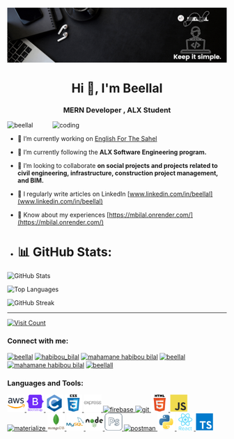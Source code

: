 ![logo](https://github.com/Beellal/Beellal/blob/main/Banner%20Github.gif)
<h1 align="center">Hi 👋, I'm Beellal</h1>
<h3 align="center">MERN Developer , ALX Student</h3>

<img align="right" alt="coding" width="400" src="https://static.wixstatic.com/media/b0fce7_40a68aeebcbd4de69da3c0be303538a7~mv2.gif">

<p align="left"> <img src="https://komarev.com/ghpvc/?username=beellal&label=Profile%20views&color=0e75b6&style=flat" alt="beellal" /> </p>

- 🔭 I’m currently working on [English For The Sahel](https://sahel-english.onrender.com/)

- 🌱 I’m currently following the **ALX Software Engineering program.**

- 👯 I’m looking to collaborate **on social projects and projects related to civil engineering, infrastructure, construction project management, and BIM.**

- 📝 I regularly write articles on LinkedIn [www.linkedin.com/in/beellal](www.linkedin.com/in/beellal)

- 📄 Know about my experiences [https://mbilal.onrender.com/](https://mbilal.onrender.com/)

- # 📊 GitHub Stats:
![GitHub Stats](https://github-readme-stats.vercel.app/api?username=Beellal&theme=tokyonight&hide_border=false&include_all_commits=true&count_private=true)

![Top Languages](https://github-readme-stats.vercel.app/api/top-langs/?username=Beellal&theme=tokyonight&hide_border=false&include_all_commits=true&count_private=true&layout=compact)

![GitHub Streak](https://github-readme-streak-stats.herokuapp.com/?user=Beellal&theme=tokyonight&hide_border=false)

---
[![Visit Count](https://visitcount.itsvg.in/api?id=Beellal&icon=0&color=0)](https://visitcount.itsvg.in)
<!-- Proudly created with GPRM ( https://gprm.itsvg.in ) -->


<h3 align="left">Connect with me:</h3>
<p align="left">
<a href="https://codepen.io/beellal" target="blank"><img align="center" src="https://raw.githubusercontent.com/rahuldkjain/github-profile-readme-generator/master/src/images/icons/Social/codepen.svg" alt="beellal" height="30" width="40" /></a>
<a href="https://twitter.com/habibou_bilal" target="blank"><img align="center" src="https://raw.githubusercontent.com/rahuldkjain/github-profile-readme-generator/master/src/images/icons/Social/twitter.svg" alt="habibou_bilal" height="30" width="40" /></a>
<a href="https://linkedin.com/in/mahamane habibou bilal" target="blank"><img align="center" src="https://raw.githubusercontent.com/rahuldkjain/github-profile-readme-generator/master/src/images/icons/Social/linked-in-alt.svg" alt="mahamane habibou bilal" height="30" width="40" /></a>
<a href="https://codesandbox.com/beellal" target="blank"><img align="center" src="https://raw.githubusercontent.com/rahuldkjain/github-profile-readme-generator/master/src/images/icons/Social/codesandbox.svg" alt="beellal" height="30" width="40" /></a>
<a href="https://fb.com/mahamane habibou bilal" target="blank"><img align="center" src="https://raw.githubusercontent.com/rahuldkjain/github-profile-readme-generator/master/src/images/icons/Social/facebook.svg" alt="mahamane habibou bilal" height="30" width="40" /></a>
<a href="https://instagram.com/beellal_" target="blank"><img align="center" src="https://raw.githubusercontent.com/rahuldkjain/github-profile-readme-generator/master/src/images/icons/Social/instagram.svg" alt="beellall" height="30" width="40" /></a>
</p>

<h3 align="left">Languages and Tools:</h3>
<p align="left"> <a href="https://aws.amazon.com" target="_blank" rel="noreferrer"> <img src="https://raw.githubusercontent.com/devicons/devicon/master/icons/amazonwebservices/amazonwebservices-original-wordmark.svg" alt="aws" width="40" height="40"/> </a> <a href="https://getbootstrap.com" target="_blank" rel="noreferrer"> <img src="https://raw.githubusercontent.com/devicons/devicon/master/icons/bootstrap/bootstrap-plain-wordmark.svg" alt="bootstrap" width="40" height="40"/> </a> <a href="https://www.cprogramming.com/" target="_blank" rel="noreferrer"> <img src="https://raw.githubusercontent.com/devicons/devicon/master/icons/c/c-original.svg" alt="c" width="40" height="40"/> </a> <a href="https://www.w3schools.com/css/" target="_blank" rel="noreferrer"> <img src="https://raw.githubusercontent.com/devicons/devicon/master/icons/css3/css3-original-wordmark.svg" alt="css3" width="40" height="40"/> </a> <a href="https://expressjs.com" target="_blank" rel="noreferrer"> <img src="https://raw.githubusercontent.com/devicons/devicon/master/icons/express/express-original-wordmark.svg" alt="express" width="40" height="40"/> </a> <a href="https://firebase.google.com/" target="_blank" rel="noreferrer"> <img src="https://www.vectorlogo.zone/logos/firebase/firebase-icon.svg" alt="firebase" width="40" height="40"/> </a> <a href="https://git-scm.com/" target="_blank" rel="noreferrer"> <img src="https://www.vectorlogo.zone/logos/git-scm/git-scm-icon.svg" alt="git" width="40" height="40"/> </a> <a href="https://www.w3.org/html/" target="_blank" rel="noreferrer"> <img src="https://raw.githubusercontent.com/devicons/devicon/master/icons/html5/html5-original-wordmark.svg" alt="html5" width="40" height="40"/> </a> <a href="https://developer.mozilla.org/en-US/docs/Web/JavaScript" target="_blank" rel="noreferrer"> <img src="https://raw.githubusercontent.com/devicons/devicon/master/icons/javascript/javascript-original.svg" alt="javascript" width="40" height="40"/> </a> <a href="https://materializecss.com/" target="_blank" rel="noreferrer"> <img src="https://raw.githubusercontent.com/prplx/svg-logos/5585531d45d294869c4eaab4d7cf2e9c167710a9/svg/materialize.svg" alt="materialize" width="40" height="40"/> </a> <a href="https://www.mongodb.com/" target="_blank" rel="noreferrer"> <img src="https://raw.githubusercontent.com/devicons/devicon/master/icons/mongodb/mongodb-original-wordmark.svg" alt="mongodb" width="40" height="40"/> </a> <a href="https://www.mysql.com/" target="_blank" rel="noreferrer"> <img src="https://raw.githubusercontent.com/devicons/devicon/master/icons/mysql/mysql-original-wordmark.svg" alt="mysql" width="40" height="40"/> </a> <a href="https://nodejs.org" target="_blank" rel="noreferrer"> <img src="https://raw.githubusercontent.com/devicons/devicon/master/icons/nodejs/nodejs-original-wordmark.svg" alt="nodejs" width="40" height="40"/> </a> <a href="https://www.photoshop.com/en" target="_blank" rel="noreferrer"> <img src="https://raw.githubusercontent.com/devicons/devicon/master/icons/photoshop/photoshop-line.svg" alt="photoshop" width="40" height="40"/> </a> <a href="https://postman.com" target="_blank" rel="noreferrer"> <img src="https://www.vectorlogo.zone/logos/getpostman/getpostman-icon.svg" alt="postman" width="40" height="40"/> </a> <a href="https://www.python.org" target="_blank" rel="noreferrer"> <img src="https://raw.githubusercontent.com/devicons/devicon/master/icons/python/python-original.svg" alt="python" width="40" height="40"/> </a> <a href="https://reactjs.org/" target="_blank" rel="noreferrer"> <img src="https://raw.githubusercontent.com/devicons/devicon/master/icons/react/react-original-wordmark.svg" alt="react" width="40" height="40"/> </a> <a href="https://www.typescriptlang.org/" target="_blank" rel="noreferrer"> <img src="https://raw.githubusercontent.com/devicons/devicon/master/icons/typescript/typescript-original.svg" alt="typescript" width="40" height="40"/> </a> </p>
